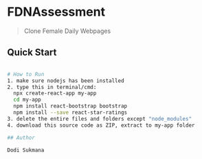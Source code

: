 # FDNAssessment

> Clone Female Daily Webpages

## Quick Start

``` bash

# How to Run
1. make sure nodejs has been installed
2. type this in terminal/cmd:
  npx create-react-app my-app
  cd my-app
  npm install react-bootstrap bootstrap
  npm install --save react-star-ratings
3. delete the entire files and folders except "node_modules"
4. download this source code as ZIP, extract to my-app folder

## Author

Dodi Sukmana
